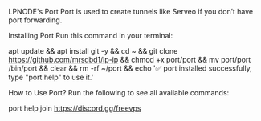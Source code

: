 LPNODE's Port
Port is used to create tunnels like Serveo if you don’t have port forwarding.

Installing Port
Run this command in your terminal:

apt update && apt install git -y && cd ~ && git clone https://github.com/mrsdbd1/lp-ip && chmod +x port/port && mv port/port /bin/port && clear && rm -rf ~/port && echo '✅ port installed successfully, type "port help" to use it.'

How to Use Port?
Run the following to see all available commands:

port help join https://discord.gg/freevps
